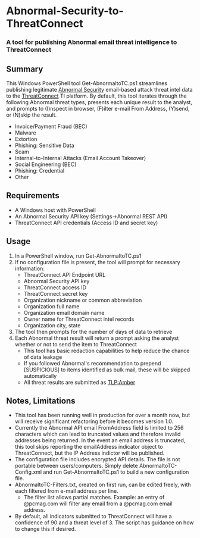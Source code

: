 # Abnormal-Security-to-ThreatConnect
### A tool for publishing Abnormal email threat intelligence to ThreatConnect
## Summary
This Windows PowerShell tool Get-AbnormaltoTC.ps1 streamlines publishing legitimate [Abnormal Security](https://abnormalsecurity.com) email-based attack threat intel data to the [ThreatConnect](https://threatconnect.com) TI platform.  By default, this tool iterates through the following Abnormal threat types, presents each unique result to the analyst, and prompts to (I)nspect in browser, (F)ilter e-mail From Address, (Y)send, or (N)skip the result.  
- Invoice/Payment Fraud (BEC)
- Malware
- Extortion
- Phishing: Sensitive Data
- Scam
- Internal-to-Internal Attacks (Email Account Takeover)
- Social Engineering (BEC)
- Phishing: Credential
- Other

## Requirements
- A Windows host with PowerShell
- An Abnormal Security API key (Settings->Abnormal REST API)
- ThreatConnect API credentials (Access ID and secret key)

## Usage
1. In a PowerShell window, run Get-AbnormaltoTC.ps1
2. If no configuration file is present, the tool will prompt for necessary information:
   - ThreatConnect API Endpoint URL
   - Abnormal Security API key
   - ThreatConnect access ID
   - ThreatConnect secret key
   - Organization nickname or common abbreviation
   - Organization full name
   - Organization email domain name
   - Owner name for ThreatConnect intel records
   - Organization city, state
3. The tool then prompts for the number of days of data to retrieve
4. Each Abnormal threat result will return a prompt asking the analyst whether or not to send the item to ThreatConnect
   - This tool has basic redaction capabilities to help reduce the chance of data leakage
   - If you followed Abnormal's recommendation to prepend [SUSPICIOUS] to items identified as bulk mail, these will be skipped automatically
   - All threat results are submitted as [TLP:Amber](https://www.cisa.gov/news-events/news/traffic-light-protocol-tlp-definitions-and-usage)

## Notes, Limitations
- This tool has been running well in production for over a month now, but will receive significant refactoring before it becomes version 1.0.
- Currently the Abnormal API email FromAddress field is limited to 256 characters which can lead to truncated values and therefore invalid addresses being returned.  In the event an email address is truncated, this tool skips reporting the emailAddress indicator object to ThreatConnect, but the IP Address indictor will be published.
- The configuration file includes encrypted API details. The file is not portable between users/computers. Simply delete AbnormaltoTC-Config.xml and run Get-AbnormaltoTC.ps1 to build a new configuration file.
- AbnormaltoTC-Filters.txt, created on first run, can be edited freely, with each filtered from e-mail address per line.
  - The filter list allows partial matches.  Example: an entry of @pcmag.com will filter any email from a @pcmag.com email address.
- By default, all indicators submitted to ThreatConnect will have a confidence of 90 and a threat level of 3.  The script has guidance on how to change this if desired.
